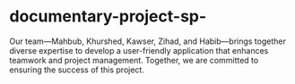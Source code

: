 # documentary-project-sp-
Our team—Mahbub, Khurshed, Kawser, Zihad, and Habib—brings together diverse expertise to develop a user-friendly application that enhances teamwork and project management. Together, we are committed to ensuring the success of this project.
